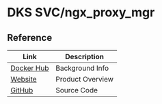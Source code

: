 # DKS SVC/ngx_proxy_mgr

## Reference 

| Link              | Description      |
|-------------------|------------------|
| [Docker Hub][hub] | Background Info  |
| [Website][web]    | Product Overview |
| [GitHub][git]     | Source Code      |

[hub]: https://hub.docker.com/r/jlesage/nginx-proxy-manager
[web]: https://nginxproxymanager.com/
[git]: https://github.com/NginxProxyManager/nginx-proxy-manager

